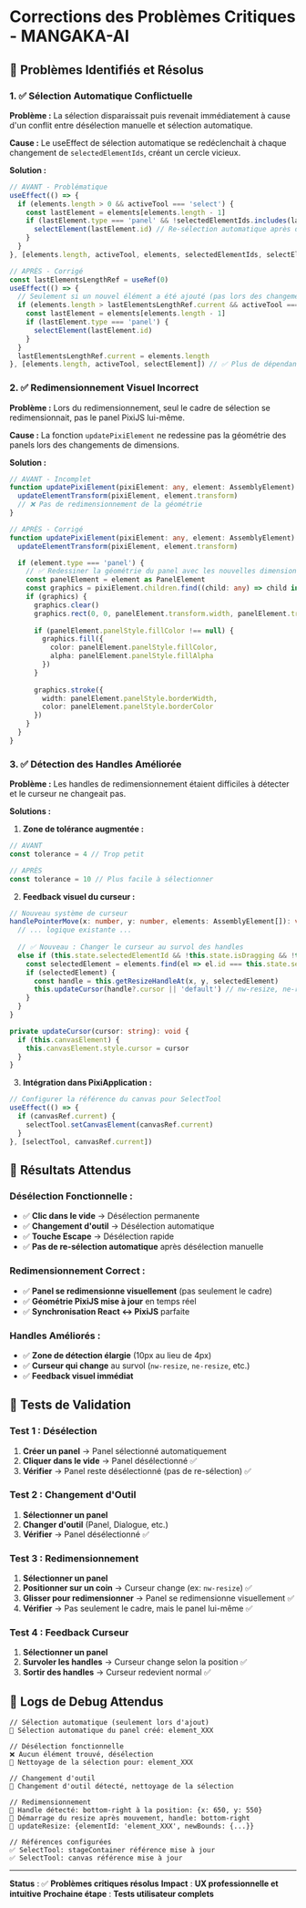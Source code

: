 # Corrections des Problèmes Critiques - MANGAKA-AI

## 🚨 **Problèmes Identifiés et Résolus**

### **1. ✅ Sélection Automatique Conflictuelle**

**Problème :** La sélection disparaissait puis revenait immédiatement à cause d'un conflit entre désélection manuelle et sélection automatique.

**Cause :** Le useEffect de sélection automatique se redéclenchait à chaque changement de `selectedElementIds`, créant un cercle vicieux.

**Solution :**
```typescript
// AVANT - Problématique
useEffect(() => {
  if (elements.length > 0 && activeTool === 'select') {
    const lastElement = elements[elements.length - 1]
    if (lastElement.type === 'panel' && !selectedElementIds.includes(lastElement.id)) {
      selectElement(lastElement.id) // Re-sélection automatique après désélection
    }
  }
}, [elements.length, activeTool, elements, selectedElementIds, selectElement]) // ❌ selectedElementIds cause le conflit

// APRÈS - Corrigé
const lastElementsLengthRef = useRef(0)
useEffect(() => {
  // Seulement si un nouvel élément a été ajouté (pas lors des changements de sélection)
  if (elements.length > lastElementsLengthRef.current && activeTool === 'select') {
    const lastElement = elements[elements.length - 1]
    if (lastElement.type === 'panel') {
      selectElement(lastElement.id)
    }
  }
  lastElementsLengthRef.current = elements.length
}, [elements.length, activeTool, selectElement]) // ✅ Plus de dépendance sur selectedElementIds
```

### **2. ✅ Redimensionnement Visuel Incorrect**

**Problème :** Lors du redimensionnement, seul le cadre de sélection se redimensionnait, pas le panel PixiJS lui-même.

**Cause :** La fonction `updatePixiElement` ne redessine pas la géométrie des panels lors des changements de dimensions.

**Solution :**
```typescript
// AVANT - Incomplet
function updatePixiElement(pixiElement: any, element: AssemblyElement): void {
  updateElementTransform(pixiElement, element.transform)
  // ❌ Pas de redimensionnement de la géométrie
}

// APRÈS - Corrigé
function updatePixiElement(pixiElement: any, element: AssemblyElement): void {
  updateElementTransform(pixiElement, element.transform)

  if (element.type === 'panel') {
    // ✅ Redessiner la géométrie du panel avec les nouvelles dimensions
    const panelElement = element as PanelElement
    const graphics = pixiElement.children.find((child: any) => child instanceof Graphics)
    if (graphics) {
      graphics.clear()
      graphics.rect(0, 0, panelElement.transform.width, panelElement.transform.height)
      
      if (panelElement.panelStyle.fillColor !== null) {
        graphics.fill({
          color: panelElement.panelStyle.fillColor,
          alpha: panelElement.panelStyle.fillAlpha
        })
      }
      
      graphics.stroke({
        width: panelElement.panelStyle.borderWidth,
        color: panelElement.panelStyle.borderColor
      })
    }
  }
}
```

### **3. ✅ Détection des Handles Améliorée**

**Problème :** Les handles de redimensionnement étaient difficiles à détecter et le curseur ne changeait pas.

**Solutions :**

1. **Zone de tolérance augmentée :**
```typescript
// AVANT
const tolerance = 4 // Trop petit

// APRÈS
const tolerance = 10 // Plus facile à sélectionner
```

2. **Feedback visuel du curseur :**
```typescript
// Nouveau système de curseur
handlePointerMove(x: number, y: number, elements: AssemblyElement[]): void {
  // ... logique existante ...
  
  // ✅ Nouveau : Changer le curseur au survol des handles
  else if (this.state.selectedElementId && !this.state.isDragging && !this.state.isResizing) {
    const selectedElement = elements.find(el => el.id === this.state.selectedElementId)
    if (selectedElement) {
      const handle = this.getResizeHandleAt(x, y, selectedElement)
      this.updateCursor(handle?.cursor || 'default') // nw-resize, ne-resize, etc.
    }
  }
}

private updateCursor(cursor: string): void {
  if (this.canvasElement) {
    this.canvasElement.style.cursor = cursor
  }
}
```

3. **Intégration dans PixiApplication :**
```typescript
// Configurer la référence du canvas pour SelectTool
useEffect(() => {
  if (canvasRef.current) {
    selectTool.setCanvasElement(canvasRef.current)
  }
}, [selectTool, canvasRef.current])
```

## 🎯 **Résultats Attendus**

### **Désélection Fonctionnelle :**
- ✅ **Clic dans le vide** → Désélection permanente
- ✅ **Changement d'outil** → Désélection automatique
- ✅ **Touche Escape** → Désélection rapide
- ✅ **Pas de re-sélection automatique** après désélection manuelle

### **Redimensionnement Correct :**
- ✅ **Panel se redimensionne visuellement** (pas seulement le cadre)
- ✅ **Géométrie PixiJS mise à jour** en temps réel
- ✅ **Synchronisation React ↔ PixiJS** parfaite

### **Handles Améliorés :**
- ✅ **Zone de détection élargie** (10px au lieu de 4px)
- ✅ **Curseur qui change** au survol (`nw-resize`, `ne-resize`, etc.)
- ✅ **Feedback visuel immédiat**

## 🧪 **Tests de Validation**

### **Test 1 : Désélection**
1. **Créer un panel** → Panel sélectionné automatiquement
2. **Cliquer dans le vide** → Panel désélectionné ✅
3. **Vérifier** → Panel reste désélectionné (pas de re-sélection) ✅

### **Test 2 : Changement d'Outil**
1. **Sélectionner un panel**
2. **Changer d'outil** (Panel, Dialogue, etc.)
3. **Vérifier** → Panel désélectionné ✅

### **Test 3 : Redimensionnement**
1. **Sélectionner un panel**
2. **Positionner sur un coin** → Curseur change (ex: `nw-resize`) ✅
3. **Glisser pour redimensionner** → Panel se redimensionne visuellement ✅
4. **Vérifier** → Pas seulement le cadre, mais le panel lui-même ✅

### **Test 4 : Feedback Curseur**
1. **Sélectionner un panel**
2. **Survoler les handles** → Curseur change selon la position ✅
3. **Sortir des handles** → Curseur redevient normal ✅

## 🎯 **Logs de Debug Attendus**

```
// Sélection automatique (seulement lors d'ajout)
🎯 Sélection automatique du panel créé: element_XXX

// Désélection fonctionnelle
❌ Aucun élément trouvé, désélection
🧹 Nettoyage de la sélection pour: element_XXX

// Changement d'outil
🧹 Changement d'outil détecté, nettoyage de la sélection

// Redimensionnement
🎯 Handle détecté: bottom-right à la position: {x: 650, y: 550}
🚀 Démarrage du resize après mouvement, handle: bottom-right
🔄 updateResize: {elementId: 'element_XXX', newBounds: {...}}

// Références configurées
✅ SelectTool: stageContainer référence mise à jour
✅ SelectTool: canvas référence mise à jour
```

---

**Status** : ✅ **Problèmes critiques résolus**
**Impact** : **UX professionnelle et intuitive**
**Prochaine étape** : **Tests utilisateur complets**
